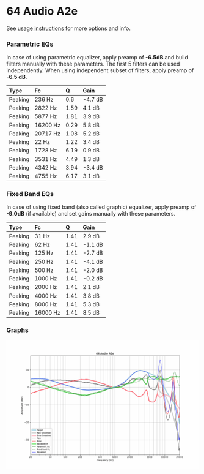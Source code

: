 # 64 Audio A2e
See [usage instructions](https://github.com/jaakkopasanen/AutoEq#usage) for more options and info.

### Parametric EQs
In case of using parametric equalizer, apply preamp of **-6.5dB** and build filters manually
with these parameters. The first 5 filters can be used independently.
When using independent subset of filters, apply preamp of **-6.5 dB**.

| Type    | Fc       |    Q | Gain    |
|:--------|:---------|:-----|:--------|
| Peaking | 236 Hz   | 0.6  | -4.7 dB |
| Peaking | 2822 Hz  | 1.59 | 4.1 dB  |
| Peaking | 5877 Hz  | 1.81 | 3.9 dB  |
| Peaking | 16200 Hz | 0.29 | 5.8 dB  |
| Peaking | 20717 Hz | 1.08 | 5.2 dB  |
| Peaking | 22 Hz    | 1.22 | 3.4 dB  |
| Peaking | 1728 Hz  | 6.19 | 0.9 dB  |
| Peaking | 3531 Hz  | 4.49 | 1.3 dB  |
| Peaking | 4342 Hz  | 3.94 | -3.4 dB |
| Peaking | 4755 Hz  | 6.17 | 3.1 dB  |

### Fixed Band EQs
In case of using fixed band (also called graphic) equalizer, apply preamp of **-9.0dB**
(if available) and set gains manually with these parameters.

| Type    | Fc       |    Q | Gain    |
|:--------|:---------|:-----|:--------|
| Peaking | 31 Hz    | 1.41 | 2.9 dB  |
| Peaking | 62 Hz    | 1.41 | -1.1 dB |
| Peaking | 125 Hz   | 1.41 | -2.7 dB |
| Peaking | 250 Hz   | 1.41 | -4.1 dB |
| Peaking | 500 Hz   | 1.41 | -2.0 dB |
| Peaking | 1000 Hz  | 1.41 | -0.2 dB |
| Peaking | 2000 Hz  | 1.41 | 2.1 dB  |
| Peaking | 4000 Hz  | 1.41 | 3.8 dB  |
| Peaking | 8000 Hz  | 1.41 | 5.3 dB  |
| Peaking | 16000 Hz | 1.41 | 8.5 dB  |

### Graphs
![](./64%20Audio%20A2e.png)
